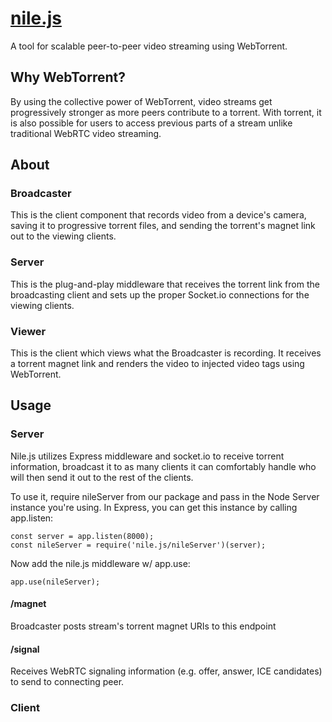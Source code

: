 # [nile.js][website]
A tool for scalable peer-to-peer video streaming using WebTorrent.

## Why WebTorrent?
By using the collective power of WebTorrent, video streams get progressively stronger as more peers contribute to a torrent. With torrent, it is also possible for users to access previous parts of a stream unlike traditional WebRTC video streaming.

## About
### Broadcaster
This is the client component that records video from a device's camera, saving it to progressive torrent files, and sending the torrent's magnet link out to the viewing clients.
### Server
This is the plug-and-play middleware that receives the torrent link from the broadcasting client and sets up the proper Socket.io connections for the viewing clients.
### Viewer
This is the client which views what the Broadcaster is recording. It receives a torrent magnet link and renders the video to injected video tags using WebTorrent.

## Usage
### Server
Nile.js utilizes Express middleware and socket.io to receive torrent information, broadcast it to as many clients it can comfortably handle who will then send it out to the rest of the clients.

To use it, require nileServer from our package and pass in the Node Server instance you're using. In Express, you can get this instance by calling app.listen:
```
const server = app.listen(8000);
const nileServer = require('nile.js/nileServer')(server);
```

Now add the nile.js middleware w/ app.use:
```
app.use(nileServer);
```
#### /magnet
Broadcaster posts stream's torrent magnet URIs to this endpoint
#### /signal
Receives WebRTC signaling information (e.g. offer, answer, ICE candidates) to send to connecting peer.
### Client

[website]: http://www.nilejs.com
